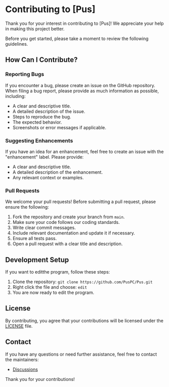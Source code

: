 # Contributing to [Pus]

Thank you for your interest in contributing to [Pus]! We appreciate your help in making this project better.

Before you get started, please take a moment to review the following guidelines.

## How Can I Contribute?

### Reporting Bugs

If you encounter a bug, please create an issue on the GitHub repository. When filing a bug report, please provide as much information as possible, including:

- A clear and descriptive title.
- A detailed description of the issue.
- Steps to reproduce the bug.
- The expected behavior.
- Screenshots or error messages if applicable.

### Suggesting Enhancements

If you have an idea for an enhancement, feel free to create an issue with the "enhancement" label. Please provide:

- A clear and descriptive title.
- A detailed description of the enhancement.
- Any relevant context or examples.

### Pull Requests

We welcome your pull requests! Before submitting a pull request, please ensure the following:

1. Fork the repository and create your branch from `main`.
2. Make sure your code follows our coding standards.
3. Write clear commit messages.
4. Include relevant documentation and update it if necessary.
5. Ensure all tests pass.
6. Open a pull request with a clear title and description.

## Development Setup

If you want to editthe program, follow these steps:

1. Clone the repository: `git clone https://github.com/PusPC/Pus.git`
2. Right click the file and choose: `edit`
3. You are now ready to edit the program.

## License

By contributing, you agree that your contributions will be licensed under the [LICENSE](LICENSE) file.

## Contact

If you have any questions or need further assistance, feel free to contact the maintainers:

- [Discussions](https://github.com/PusPC/Pus/discussions)

Thank you for your contributions!
